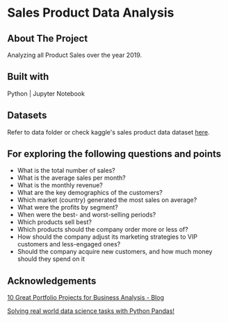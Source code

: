 # Sales Product Data Analysis

## About The Project
Analyzing all Product Sales over the year 2019.

## Built with
Python | Jupyter Notebook

## Datasets

Refer to data folder or check kaggle's sales product data dataset [here](https://www.kaggle.com/datasets/knightbearr/sales-product-data).


## For exploring the following questions and points

- What is the total number of sales?
-  What is the average sales per month? 
- What is the monthly revenue?
- What are the key demographics of the customers?
- Which market (country) generated the most sales on average?
- What were the profits by segment?
- When were the best- and worst-selling periods?
- Which products sell best? 
- Which products should the company order more or less of?
- How should the company adjust its marketing strategies to VIP customers and less-engaged ones?
- Should the company acquire new customers, and how much money should they spend on it

## Acknowledgements
[10 Great Portfolio Projects for Business Analysis - Blog](https://www.dataquest.io/blog/10-great-portfolio-projects-for-business-analysis/)

[Solving real world data science tasks with Python Pandas!](https://youtu.be/eMOA1pPVUc4)